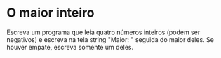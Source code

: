 # O maior inteiro

Escreva um programa que leia quatro números inteiros (podem ser negativos) e escreva na tela string "Maior: " seguida do maior deles. Se houver empate, escreva somente um deles.
